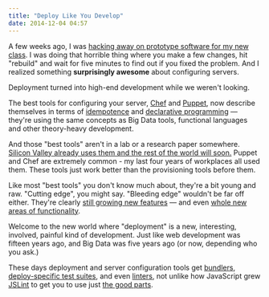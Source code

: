 ```yaml
---
title: "Deploy Like You Develop"
date: 2014-12-04 04:57
---
```

A few weeks ago, I was <a href="http://rails-deploy-in-an-hour.com">hacking away on prototype software for my new class</a>.
I was doing that horrible thing where you make a few changes, hit "rebuild" and wait for five minutes to find out if you
fixed the problem. And I realized something <b>surprisingly awesome</b> about configuring servers.

Deployment turned into high-end development while we weren't looking.

The best tools for configuring your server, <a href="http://getchef.com">Chef</a> and <a href="http://puppetlabs.com">Puppet</a>, now describe themselves in terms of <a href="http://en.wikipedia.org/wiki/Idempotence">idempotence</a> and <a href="http://en.wikipedia.org/wiki/Declarative_programming">declarative programming</a> &mdash;
they're using the same concepts as Big Data tools, functional languages and other theory-heavy development.

And those "best tools" aren't in a lab or a research paper somewhere. <a href="http://redmonk.com/dberkholz/2013/05/03/devops-and-cloud-a-view-from-outside-the-bay-area-bubble/">Silicon Valley already uses them and the rest of the world will soon.</a> Puppet and Chef are extremely common - my last four years of workplaces all used them. These tools just work better than the provisioning tools before them.

Like most "best tools" you don't know much about, they're a bit young and raw. "Cutting edge", you might say. "Bleeding edge" wouldn't be far off either. They're
clearly <a href="https://docs.puppetlabs.com/mcollective/">still growing new features</a> &mdash; and even <a href="https://github.com/opscode/chef-metal">whole new areas of functionality</a>.

Welcome to the new world where "deployment" is a new, interesting, involved, painful kind of development. Just like web development was fifteen years ago, and Big Data was five years ago (or now, depending who you ask.)

These days deployment and server configuration tools get <a href="https://github.com/applicationsonline/librarian-chef">bundlers</a>, <a href="https://github.com/test-kitchen/test-kitchen">deploy-specific test suites</a>, and even <a href="https://github.com/Foodcritic/foodcritic">linters</a>, not unlike how JavaScript grew <a href="http://www.jslint.com/">JSLint</a> to get you to use just <a href="http://www.amazon.com/JavaScript-Good-Parts-Douglas-Crockford/dp/0596517742">the good parts</a>.

